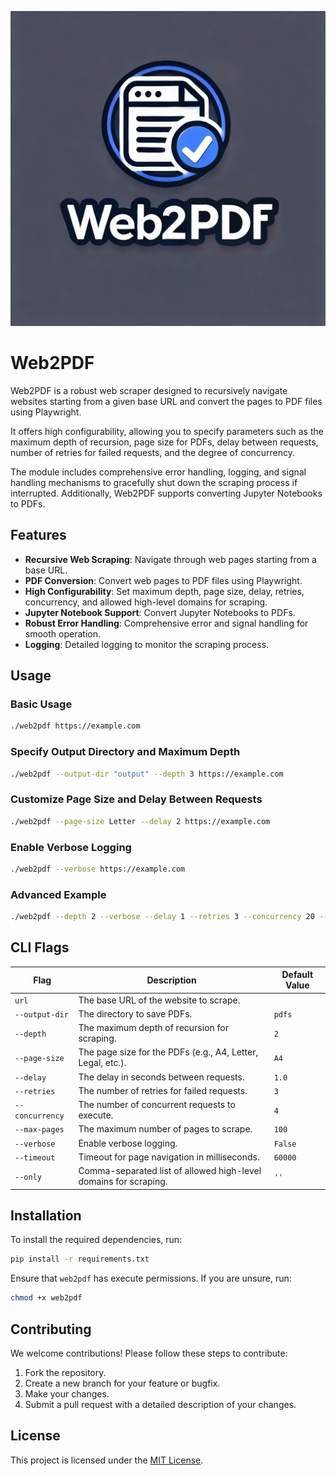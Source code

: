 ![Web2PDF logo](.github/assets/web2pdf-logo.png)

# Web2PDF

Web2PDF is a robust web scraper designed to recursively navigate websites starting from a given base URL and convert the pages to PDF files using Playwright.

It offers high configurability, allowing you to specify parameters such as the maximum depth of recursion, page size for PDFs, delay between requests, number of retries for failed requests, and the degree of concurrency.

The module includes comprehensive error handling, logging, and signal handling mechanisms to gracefully shut down the scraping process if interrupted. Additionally, Web2PDF supports converting Jupyter Notebooks to PDFs.

## Features

- **Recursive Web Scraping**: Navigate through web pages starting from a base URL.
- **PDF Conversion**: Convert web pages to PDF files using Playwright.
- **High Configurability**: Set maximum depth, page size, delay, retries, concurrency, and allowed high-level domains for scraping.
- **Jupyter Notebook Support**: Convert Jupyter Notebooks to PDFs.
- **Robust Error Handling**: Comprehensive error and signal handling for smooth operation.
- **Logging**: Detailed logging to monitor the scraping process.

## Usage

### Basic Usage
```sh
./web2pdf https://example.com
```

### Specify Output Directory and Maximum Depth
```sh
./web2pdf --output-dir "output" --depth 3 https://example.com
```

### Customize Page Size and Delay Between Requests
```sh
./web2pdf --page-size Letter --delay 2 https://example.com
```

### Enable Verbose Logging
```sh
./web2pdf --verbose https://example.com
```

### Advanced Example
```sh
./web2pdf --depth 2 --verbose --delay 1 --retries 3 --concurrency 20 --only github.io https://langchain-ai.github.io/langgraphjs/
```

## CLI Flags

| Flag          | Description                                                                                  | Default Value |
|---------------|----------------------------------------------------------------------------------------------|---------------|
| `url`         | The base URL of the website to scrape.                                                       |               |
| `--output-dir`| The directory to save PDFs.                                                                  | `pdfs`        |
| `--depth`     | The maximum depth of recursion for scraping.                                                 | `2`           |
| `--page-size` | The page size for the PDFs (e.g., A4, Letter, Legal, etc.).                                               | `A4`          |
| `--delay`     | The delay in seconds between requests.                                                       | `1.0`         |
| `--retries`   | The number of retries for failed requests.                                                   | `3`           |
| `--concurrency`| The number of concurrent requests to execute.                                               | `4`           |
| `--max-pages` | The maximum number of pages to scrape.                                                       | `100`         |
| `--verbose`   | Enable verbose logging.                                                                      | `False`       |
| `--timeout`   | Timeout for page navigation in milliseconds.                                                 | `60000`       |
| `--only`      | Comma-separated list of allowed high-level domains for scraping.                             | `''`          |

## Installation

To install the required dependencies, run:
```sh
pip install -r requirements.txt
```

Ensure that `web2pdf` has execute permissions. If you are unsure, run:
```sh
chmod +x web2pdf
```

## Contributing

We welcome contributions! Please follow these steps to contribute:

1. Fork the repository.
2. Create a new branch for your feature or bugfix.
3. Make your changes.
4. Submit a pull request with a detailed description of your changes.

## License

This project is licensed under the [MIT License](LICENSE).
